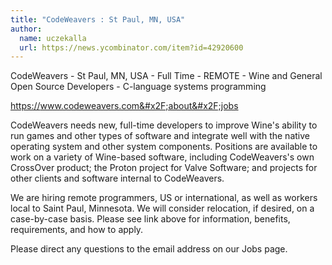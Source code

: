 ```yaml
---
title: "CodeWeavers : St Paul, MN, USA"
author:
  name: uczekalla
  url: https://news.ycombinator.com/item?id=42920600
---
```

CodeWeavers - St Paul, MN, USA - Full Time - REMOTE - Wine and General Open Source Developers - C-language systems programming

<a href="https:&#x2F;&#x2F;www.codeweavers.com&#x2F;about&#x2F;jobs" rel="nofollow">https:&#x2F;&#x2F;www.codeweavers.com&#x2F;about&#x2F;jobs</a>

CodeWeavers needs new, full-time developers to improve Wine&#x27;s ability to run games and other types of software and integrate well with the native operating system and other system components. Positions are available to work on a variety of Wine-based software, including CodeWeavers&#x27;s own CrossOver product; the Proton project for Valve Software; and projects for other clients and software internal to CodeWeavers.

We are hiring remote programmers, US or international, as well as workers local to Saint Paul, Minnesota. We will consider relocation, if desired, on a case-by-case basis. Please see link above for information, benefits, requirements, and how to apply.

Please direct any questions to the email address on our Jobs page.
<JobApplication />
